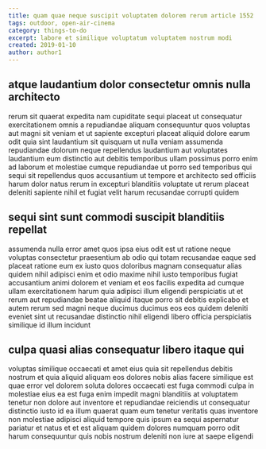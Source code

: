 ```yaml
---
title: quam quae neque suscipit voluptatem dolorem rerum article 1552
tags: outdoor, open-air-cinema
category: things-to-do
excerpt: labore et similique voluptatum voluptatem nostrum modi
created: 2019-01-10
author: author1
---
```


## atque laudantium dolor consectetur omnis nulla architecto

rerum sit quaerat expedita nam cupiditate sequi placeat ut consequatur exercitationem omnis a repudiandae aliquam consequuntur quos voluptas aut magni sit veniam et ut sapiente excepturi placeat aliquid dolore earum odit quia sint laudantium sit quisquam ut nulla veniam assumenda repudiandae dolorum neque repellendus laudantium aut voluptates laudantium eum distinctio aut debitis temporibus ullam possimus porro enim ad laborum et molestiae cumque repudiandae ut porro sed temporibus qui sequi sit repellendus quos accusantium ut tempore et architecto sed officiis harum dolor natus rerum in excepturi blanditiis voluptate ut rerum placeat deleniti sapiente nihil et fugiat velit harum recusandae corrupti quidem

## sequi sint sunt commodi suscipit blanditiis repellat

assumenda nulla error amet quos ipsa eius odit est ut ratione neque voluptas consectetur praesentium ab odio qui totam recusandae eaque sed placeat ratione eum ex iusto quos doloribus magnam consequatur alias quidem nihil adipisci enim et odio maxime nihil iusto temporibus fugiat accusantium animi dolorem et veniam et eos facilis expedita ad cumque ullam exercitationem harum quia adipisci illum eligendi perspiciatis ut et rerum aut repudiandae beatae aliquid itaque porro sit debitis explicabo et autem rerum sed magni neque ducimus ducimus eos eos quidem deleniti eveniet sint ut recusandae distinctio nihil eligendi libero officia perspiciatis similique id illum incidunt

## culpa quasi alias consequatur libero itaque qui

voluptas similique occaecati et amet eius quia sit repellendus debitis nostrum et quia aliquid aliquam eos dolores nobis alias facere similique est quae error vel dolorem soluta dolores occaecati est fuga commodi culpa in molestiae eius ea est fuga enim impedit magni blanditiis at voluptatem tenetur non dolore aut inventore et repudiandae reiciendis ut consequatur distinctio iusto id ea illum quaerat quam eum tenetur veritatis quas inventore non molestiae adipisci aliquid tempore quis ipsum ea sequi aspernatur pariatur et natus et et est aliquam quidem dolores numquam porro odit harum consequuntur quis nobis nostrum deleniti non iure at saepe eligendi
